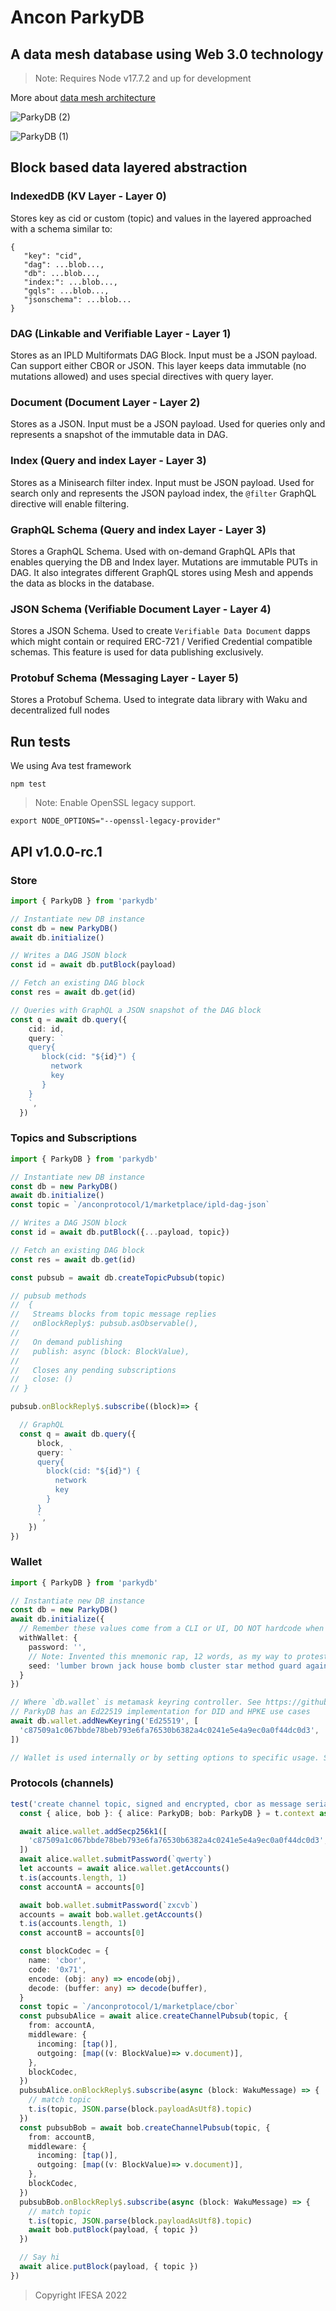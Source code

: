 # Ancon ParkyDB 

## A data mesh database using Web 3.0 technology 

>Note: Requires Node v17.7.2 and up for development

More about [data mesh architecture](https://www.datamesh-architecture.com/) 

![ParkyDB (2)](https://user-images.githubusercontent.com/1248071/159067543-a3afb7dd-c3e0-45f8-be96-9ff20083f488.png)

![ParkyDB (1)](https://user-images.githubusercontent.com/1248071/159067544-593fa50f-9125-4266-9b08-c58f44bd7d5c.png)

## Block based data layered abstraction

### IndexedDB (KV Layer - Layer 0)

Stores key as cid or custom (topic) and values in the layered approached with a schema similar to:

```
{
   "key": "cid",
   "dag": ...blob...,
   "db": ...blob...,
   "index:": ...blob...,
   "gqls": ...blob...,
   "jsonschema": ...blob...
}
```

### DAG  (Linkable and Verifiable Layer - Layer 1)  

Stores as an IPLD Multiformats DAG Block. Input must be a JSON payload. Can support either CBOR or JSON. This layer keeps data immutable (no mutations allowed) and uses special directives with query layer.

### Document (Document Layer - Layer 2) 

Stores as a JSON. Input must be a JSON payload. Used for queries only and represents a snapshot of the immutable data in DAG.

### Index (Query and index Layer - Layer 3)  

Stores as a Minisearch filter index. Input must be JSON payload. Used for search only and represents the JSON payload index, the `@filter` GraphQL directive will enable filtering.

### GraphQL Schema (Query and index Layer - Layer 3)  

Stores a GraphQL Schema. Used with on-demand GraphQL APIs that enables querying the DB and Index layer. Mutations are immutable PUTs in DAG. It also integrates different GraphQL stores using Mesh and appends the data as blocks in the database.

### JSON Schema (Verifiable Document Layer - Layer 4)

Stores a JSON Schema. Used to create `Verifiable Data Document`  dapps which  might contain or required ERC-721 / Verified Credential compatible schemas. This feature is used for data publishing exclusively.

### Protobuf Schema (Messaging Layer - Layer 5)

Stores a Protobuf Schema. Used to integrate data library with Waku and decentralized full nodes


## Run tests

We using Ava test framework

`npm test`


>Note: Enable OpenSSL legacy support.

`export NODE_OPTIONS="--openssl-legacy-provider"`



## API v1.0.0-rc.1

### Store

```typescript
import { ParkyDB } from 'parkydb'

// Instantiate new DB instance
const db = new ParkyDB()
await db.initialize()

// Writes a DAG JSON block
const id = await db.putBlock(payload)

// Fetch an existing DAG block
const res = await db.get(id)

// Queries with GraphQL a JSON snapshot of the DAG block
const q = await db.query({
    cid: id,
    query: `
    query{
       block(cid: "${id}") {
         network
         key
       }
    }   
    `,
  })
```


### Topics and Subscriptions

```typescript
import { ParkyDB } from 'parkydb'

// Instantiate new DB instance
const db = new ParkyDB()
await db.initialize()
const topic = `/anconprotocol/1/marketplace/ipld-dag-json`

// Writes a DAG JSON block
const id = await db.putBlock({...payload, topic})

// Fetch an existing DAG block
const res = await db.get(id)

const pubsub = await db.createTopicPubsub(topic)

// pubsub methods
//  { 
//   Streams blocks from topic message replies
//   onBlockReply$: pubsub.asObservable(),
//    
//   On demand publishing
//   publish: async (block: BlockValue),
//   
//   Closes any pending subscriptions
//   close: () 
// }

pubsub.onBlockReply$.subscribe((block)=> {

  // GraphQL
  const q = await db.query({
      block,
      query: `
      query{
        block(cid: "${id}") {
          network
          key
        }
      }   
      `,
    })
})  
```


### Wallet

```typescript
import { ParkyDB } from 'parkydb'

// Instantiate new DB instance
const db = new ParkyDB()
await db.initialize({
  // Remember these values come from a CLI or UI, DO NOT hardcode when implementing
  withWallet: {
    password: '',
    // Note: Invented this mnemonic rap, 12 words, as my way to protest #WARINUKRAINE
    seed: 'lumber brown jack house bomb cluster star method guard against war peace',
  }
})

// Where `db.wallet` is metamask keyring controller. See https://github.com/MetaMask/KeyringController
// ParkyDB has an Ed22519 implementation for DID and HPKE use cases
await db.wallet.addNewKeyring('Ed25519', [
  'c87509a1c067bbde78beb793e6fa76530b6382a4c0241e5e4a9ec0a0f44dc0d3',
])

// Wallet is used internally or by setting options to specific usage. See Protocols for how to encrypt and sign.
```



### Protocols (channels)

```typescript
test('create channel topic, signed and encrypted, cbor as message serialization', async (t) => {
  const { alice, bob }: { alice: ParkyDB; bob: ParkyDB } = t.context as any

  await alice.wallet.addSecp256k1([
    'c87509a1c067bbde78beb793e6fa76530b6382a4c0241e5e4a9ec0a0f44dc0d3',
  ])
  await alice.wallet.submitPassword(`qwerty`)
  let accounts = await alice.wallet.getAccounts()
  t.is(accounts.length, 1)
  const accountA = accounts[0]

  await bob.wallet.submitPassword(`zxcvb`)
  accounts = await bob.wallet.getAccounts()
  t.is(accounts.length, 1)
  const accountB = accounts[0]

  const blockCodec = {
    name: 'cbor',
    code: '0x71',
    encode: (obj: any) => encode(obj),
    decode: (buffer: any) => decode(buffer),
  }
  const topic = `/anconprotocol/1/marketplace/cbor`
  const pubsubAlice = await alice.createChannelPubsub(topic, {
    from: accountA,
    middleware: {
      incoming: [tap()],
      outgoing: [map((v: BlockValue)=> v.document)],
    },
    blockCodec,
  })
  pubsubAlice.onBlockReply$.subscribe(async (block: WakuMessage) => {
    // match topic
    t.is(topic, JSON.parse(block.payloadAsUtf8).topic)
  })
  const pubsubBob = await bob.createChannelPubsub(topic, {
    from: accountB,
    middleware: {
      incoming: [tap()],
      outgoing: [map((v: BlockValue)=> v.document)],
    },
    blockCodec,
  })
  pubsubBob.onBlockReply$.subscribe(async (block: WakuMessage) => {
    // match topic
    t.is(topic, JSON.parse(block.payloadAsUtf8).topic)
    await bob.putBlock(payload, { topic })
  })

  // Say hi
  await alice.putBlock(payload, { topic })
})
```

 
> Copyright IFESA  2022
